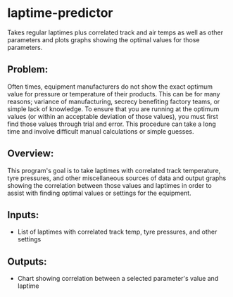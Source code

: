 # laptime-predictor
Takes regular laptimes plus correlated track and air temps as well as other parameters and plots graphs showing the optimal values for those parameters.

## Problem:
Often times, equipment manufacturers do not show the exact optimum value for pressure or temperature of their products. This can be for many reasons; variance of manufacturing, secrecy benefiting factory teams, or simple lack of knowledge. To ensure that you are running at the optimum values (or within an acceptable deviation of those values), you must first find those values through trial and error. This procedure can take a long time and involve difficult manual calculations or simple guesses.

## Overview:
This program's goal is to take laptimes with correlated track temperature, tyre pressures, and other miscellaneous sources of data and output graphs showing the correlation between those values and laptimes in order to assist with finding optimal values or settings for the equipment.

## Inputs: 
- List of laptimes with correlated track temp, tyre pressures, and other settings

## Outputs:  
- Chart showing correlation between a selected parameter's value and laptime

